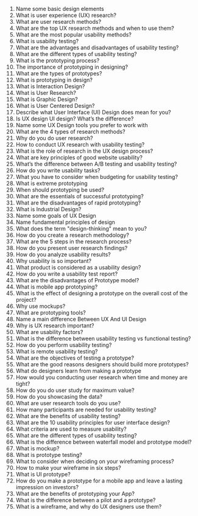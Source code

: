 1. Name some basic design elements
2. What is user experience (UX) research?
3. What are user research methods?
4. What are the top UX research methods and when to use them?
5. What are the most popular usability methods?
6. What is usability testing?
7. What are the advantages and disadvantages of usability testing?
8. What are the different types of usability testing?
9. What is the prototyping process?
10. The importance of prototyping in designing?
11. What are the types of prototypes?
12. What is prototyping in design?
13. What is Interaction Design?
14. What is User Research?
15. What is Graphic Design?
16. What is User Centered Design?
17. Describe what User Interface (UI) Design does mean for you?
18. Is UX design UI design? What’s the difference?
19. Name some UX Design tools you prefer to work with
20. What are the 4 types of research methods?
21. Why do you do user research?
22. How to conduct UX research with usability testing?
23. What is the role of research in the UX design process?
24. What are key principles of good website usability?
25. What’s the difference between A/B testing and usability testing?
26. How do you write usability tasks?
27. What you have to consider when budgeting for usability testing?
28. What is extreme prototyping
29. When should prototyping be used?
30. What are the essentials of successful prototyping?
31. What are the disadvantages of rapid prototyping?
32. What is Industrial Design?
33. Name some goals of UX Design
34. Name fundamental principles of design
35. What does the term "design-thinking" mean to you?
36. How do you create a research methodology?
37. What are the 5 steps in the research process?
38. How do you present user research findings?
39. How do you analyze usability results?
40. Why usability is so important?
41. What product is considered as a usability design?
42. How do you write a usability test report?
43. What are the disadvantages of Prototype model?
44. What is mobile app prototyping?
45. What is the effect of designing a prototype on the overall cost of the project?
46. Why use mockups?
47. What are prototyping tools?
48. Name a main difference Between UX And UI Design
49. Why is UX research important?
50. What are usability factors?
51. What is the difference between usability testing vs functional testing?
52. How do you perform usability testing?
53. What is remote usability testing?
54. What are the objectives of testing a prototype?
55. What are the good reasons designers should build more prototypes?
56. What do designers learn from making a prototype
57. How would you conducting user research when time and money are tight?
58. How do you do user study for maximum value?
59. How do you showcasing the data?
60. What are user research tools do you use?
61. How many participants are needed for usability testing?
62. What are the benefits of usability testing?
63. What are the 10 usability principles for user interface design?
64. What criteria are used to measure usability?
65. What are the different types of usability testing?
66. What is the difference between waterfall model and prototype model?
67. What is mockup?
68. What is prototype testing?
69. What to consider when deciding on your wireframing process?
70. How to make your wireframe in six steps?
71. What is UI prototype?
72. How do you make a prototype for a mobile app and leave a lasting impression on investors?
73. What are the benefits of prototyping your App?
74. What is the difference between a pilot and a prototype?
75. What is a wireframe, and why do UX designers use them?
